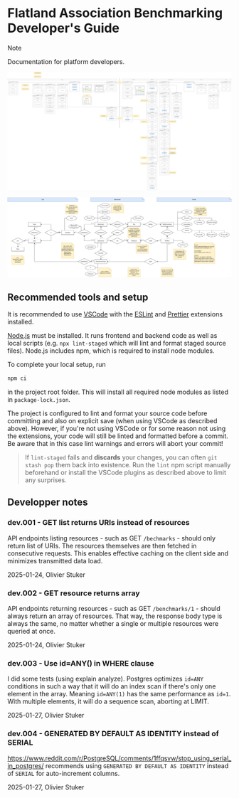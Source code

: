 # Flatland Association Benchmarking Developer's Guide

> [!NOTE]  
> Documentation for platform developers.

![WebFlow.drawio.png](img/development/WebFlow.drawio.png)

![ERDiagram.drawio.png](img/development/ERDiagram.drawio.png)

## Recommended tools and setup

It is recommended to use [VSCode](https://code.visualstudio.com) with the [ESLint](https://marketplace.visualstudio.com/items?itemName=dbaeumer.vscode-eslint) and [Prettier](https://marketplace.visualstudio.com/items?itemName=esbenp.prettier-vscode) extensions installed.

[Node.js](https://nodejs.org) must be installed. It runs frontend and backend code as well as local scripts (e.g. `npx lint-staged` which will lint and format staged source files). Node.js includes npm, which is required to install node modules.

To complete your local setup, run
```bash
npm ci
```
in the project root folder. This will install all required node modules as listed in `package-lock.json`.

The project is configured to lint and format your source code before committing and also on explicit save (when using VSCode as described above). However, if you're not using VSCode or for some reason not using the extensions, your code will still be linted and formatted before a commit. Be aware that in this case lint warnings and errors will abort your commit!

>If `lint-staged` fails and **discards** your changes, you can often `git stash pop` them back into existence. Run the `lint` npm script manually beforehand or install the VSCode plugins as described above to limit any surprises.

## Developper notes

### dev.001 - GET list returns URIs instead of resources

API endpoints listing resources - such as GET `/bechmarks` - should only return list of URIs. The resources themselves are then fetched in consecutive requests. This enables effective caching on the client side and minimizes transmitted data load.

2025-01-24, Olivier Stuker

### dev.002 - GET resource returns array

API endpoints returning resources - such as GET `/benchmarks/1` - should always return an array of resources. That way, the response body type is always the same, no matter whether a single or multiple resources were queried at once.

2025-01-24, Olivier Stuker

### dev.003 - Use id=ANY() in WHERE clause

I did some tests (using explain analyze). Postgres optimizes `id=ANY` conditions in such a way that it will do an index scan if there's only one element in the array. Meaning `id=ANY(1)` has the same performance as `id=1`. With multiple elements, it will do a sequence scan, aborting at LIMIT.

2025-01-27, Olivier Stuker

### dev.004 - GENERATED BY DEFAULT AS IDENTITY instead of SERIAL

https://www.reddit.com/r/PostgreSQL/comments/1ffqsvw/stop_using_serial_in_postgres/ recommends using `GENERATED BY DEFAULT AS IDENTITY` instead of `SERIAL` for auto-increment columns.

2025-01-27, Olivier Stuker
